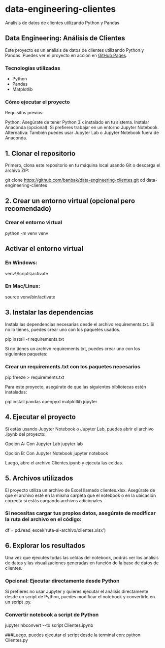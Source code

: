 # data-engineering-clientes
Análisis de datos de clientes utilizando Python y Pandas

## Data Engineering: Análisis de Clientes
Este proyecto es un análisis de datos de clientes utilizando Python y Pandas. Puedes ver el proyecto en acción en [GitHub Pages](https://banbak.github.io/data-engineering-clientes/).

### Tecnologías utilizadas
- Python
- Pandas
- Matplotlib

### Cómo ejecutar el proyecto

Requisitos previos:

Python: Asegúrate de tener Python 3.x instalado en tu sistema.
Instalar Anaconda (opcional): Si prefieres trabajar en un entorno Jupyter Notebook.
Alternativa: También puedes usar Jupyter Lab o Jupyter Notebook fuera de Anaconda.

## 1. Clonar el repositorio
Primero, clona este repositorio en tu máquina local usando Git o descarga el archivo ZIP:

git clone https://github.com/banbak/data-engineering-clientes.git
cd data-engineering-clientes

## 2. Crear un entorno virtual (opcional pero recomendado)

### Crear el entorno virtual
python -m venv venv

## Activar el entorno virtual
### En Windows:
venv\Scripts\activate
### En Mac/Linux:
source venv/bin/activate

## 3. Instalar las dependencias
Instala las dependencias necesarias desde el archivo requirements.txt. Si no lo tienes, puedes crear uno con los paquetes usados.

pip install -r requirements.txt

Si no tienes un archivo requirements.txt, puedes crear uno con los siguientes paquetes:

### Crear un requirements.txt con los paquetes necesarios
pip freeze > requirements.txt

Para este proyecto, asegúrate de que las siguientes bibliotecas estén instaladas:

pip install pandas openpyxl matplotlib jupyter

## 4. Ejecutar el proyecto
Si estás usando Jupyter Notebook o Jupyter Lab, puedes abrir el archivo .ipynb del proyecto:

Opción A: Con Jupyter Lab
jupyter lab

Opción B: Con Jupyter Notebook
jupyter notebook

Luego, abre el archivo Clientes.ipynb y ejecuta las celdas.

## 5. Archivos utilizados
El proyecto utiliza un archivo de Excel llamado clientes.xlsx. Asegúrate de que el archivo esté en la misma carpeta que el notebook o en la ubicación correcta si estás cargando archivos adicionales.

### Si necesitas cargar tus propios datos, asegúrate de modificar la ruta del archivo en el código:
df = pd.read_excel('ruta-al-archivo/clientes.xlsx')

## 6. Explorar los resultados
Una vez que ejecutes todas las celdas del notebook, podrás ver los análisis de datos y las visualizaciones generadas en función de la base de datos de clientes.

### Opcional: Ejecutar directamente desde Python
Si prefieres no usar Jupyter y quieres ejecutar el análisis directamente desde un script de Python, puedes modificar el notebook y convertirlo en un script .py.

### Convertir notebook a script de Python
jupyter nbconvert --to script Clientes.ipynb

###Luego, puedes ejecutar el script desde la terminal con:
python Clientes.py
